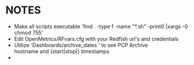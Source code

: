 # NOTES
* Make all scripts executable 'find . -type f -name "*.sh" -print0 |xargs -0 chmod 755'
* Edit OpenMetrics/RFvars.cfg with your Redfish url's and credentials
* Utilize 'Dashboards/archive_dates <archive-name>' to see PCP Archive  
  hostname and {start|stop|} timestamps
* 
